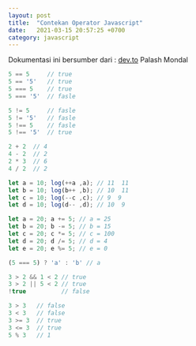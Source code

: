 ```yaml
---
layout: post
title:  "Contekan Operator Javascript"
date:   2021-03-15 20:57:25 +0700
category: javascript
---
```

Dokumentasi ini bersumber dari : [dev.to](https://dev.to/palashmon/ultimate-cheatsheet-compilation-32c9#chapter-3) Palash Mondal

```javascript
5 == 5     // true
5 == '5'   // true
5 === 5    // true
5 === '5'  // fasle
```

```javascript
5 != 5     // fasle
5 != '5'   // fasle
5 !== 5    // fasle
5 !== '5'  // true
```

```javascript
2 + 2  // 4
4 - 2  // 2
2 * 3  // 6
4 / 2  // 2
```

```javascript
let a = 10; log(++a ,a); // 11  11
let b = 10; log(b++ ,b); // 10  11
let c = 10; log(--c ,c); // 9  9
let d = 10; log(d-- ,d); // 10  9
```

```javascript
let a = 20; a += 5; // a = 25
let b = 20; b -= 5; // b = 15
let c = 20; c *= 5; // c = 100
let d = 20; d /= 5; // d = 4
let e = 20; e %= 5; // e = 0
```

```javascript
(5 === 5) ? 'a' : 'b' // a

3 > 2 && 1 < 2 // true
3 > 2 || 5 < 2 // true
!true          // false
```

```javascript
3 > 3   // false
3 < 3   // false
3 >= 3  // true
3 <= 3  // true
5 % 3   // 1
```
